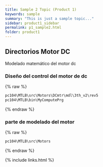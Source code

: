 ```yaml
---
title: Sample 2 Topic (Product 1)
keywords: sample
summary: "This is just a sample topic..."
sidebar: product1_sidebar
permalink: p1_sample2.html
folder: product1
---
```


## Directorios Motor DC


Modelado matemático del motor dc

### Diseño del control del motor de dc

{% raw %}
```html
pc104\MTLB\src\Motors\DCmtr\mdl\3th_v2\rev5
pc104\MTLB\bin\MyComputePrg
```
{% endraw %}


### parte de modelado del motor
{% raw %}
```html
pc104\MTLB\src\Motors
```
{% endraw %}





{% include links.html %}
